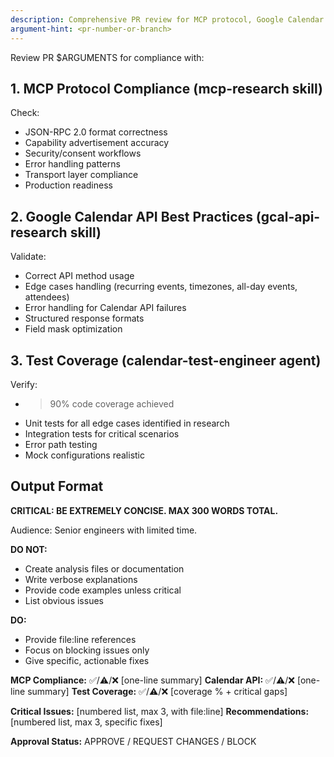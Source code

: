 ```yaml
---
description: Comprehensive PR review for MCP protocol, Google Calendar API, and testing best practices
argument-hint: <pr-number-or-branch>
---
```


Review PR $ARGUMENTS for compliance with:

## 1. MCP Protocol Compliance (mcp-research skill)

Check:
- JSON-RPC 2.0 format correctness
- Capability advertisement accuracy
- Security/consent workflows
- Error handling patterns
- Transport layer compliance
- Production readiness

## 2. Google Calendar API Best Practices (gcal-api-research skill)

Validate:
- Correct API method usage
- Edge cases handling (recurring events, timezones, all-day events, attendees)
- Error handling for Calendar API failures
- Structured response formats
- Field mask optimization

## 3. Test Coverage (calendar-test-engineer agent)

Verify:
- >90% code coverage achieved
- Unit tests for all edge cases identified in research
- Integration tests for critical scenarios
- Error path testing
- Mock configurations realistic

## Output Format

**CRITICAL: BE EXTREMELY CONCISE. MAX 300 WORDS TOTAL.**

Audience: Senior engineers with limited time.

**DO NOT:**
- Create analysis files or documentation
- Write verbose explanations
- Provide code examples unless critical
- List obvious issues

**DO:**
- Provide file:line references
- Focus on blocking issues only
- Give specific, actionable fixes

**MCP Compliance:** ✅/⚠️/❌ [one-line summary]
**Calendar API:** ✅/⚠️/❌ [one-line summary]
**Test Coverage:** ✅/⚠️/❌ [coverage % + critical gaps]

**Critical Issues:** [numbered list, max 3, with file:line]
**Recommendations:** [numbered list, max 3, specific fixes]

**Approval Status:** APPROVE / REQUEST CHANGES / BLOCK
